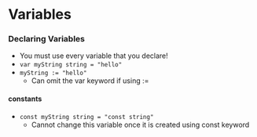 # Variables

### Declaring Variables

- You must use every variable that you declare!
- `var myString string = "hello"`
- `myString := "hello"`
  - Can omit the var keyword if using :=

#### constants

- `const myString string = "const string"`
  - Cannot change this variable once it is created using const keyword
